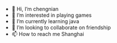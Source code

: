 - 👋 Hi, I’m chengnian
- 👀 I’m interested in playing games
- 🌱 I’m currently learning java
- 💞️ I’m looking to collaborate on friendship
- 📫 How to reach me Shanghai

<!---
chengnianlove/chengnianlove is a ✨ special ✨ repository because its `README.md` (this file) appears on your GitHub profile.
You can click the Preview link to take a look at your changes.
--->

